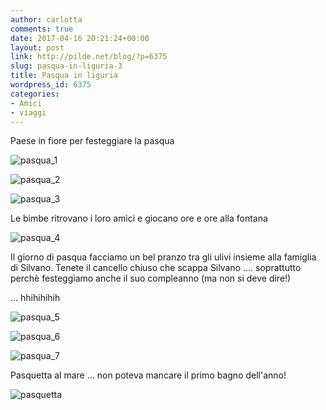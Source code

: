 ```yaml
---
author: carlotta
comments: true
date: 2017-04-16 20:21:24+00:00
layout: post
link: http://pilde.net/blog/?p=6375
slug: pasqua-in-liguria-3
title: Pasqua in liguria
wordpress_id: 6375
categories:
- Amici
- viaggi
---
```


Paese in fiore per festeggiare la pasqua

![pasqua_1](http://pilde.net/blog/wp-content/uploads/2017/05/pasqua_1.jpg)


 ![pasqua_2](http://pilde.net/blog/wp-content/uploads/2017/05/pasqua_2.jpg)


 ![pasqua_3](http://pilde.net/blog/wp-content/uploads/2017/05/pasqua_3.jpg)


Le bimbe ritrovano i loro amici e giocano ore e ore alla fontana

![pasqua_4](http://pilde.net/blog/wp-content/uploads/2017/05/pasqua_4.jpg)


Il giorno di pasqua facciamo un bel pranzo tra gli ulivi insieme alla famiglia di Silvano. Tenete il cancello chiuso che scappa Silvano .... soprattutto perchè festeggiamo anche il suo compleanno (ma non si deve dire!)


 ... hhihihihih

![pasqua_5](http://pilde.net/blog/wp-content/uploads/2017/05/pasqua_5.jpg)


 ![pasqua_6](http://pilde.net/blog/wp-content/uploads/2017/05/pasqua_6.jpg)


 ![pasqua_7](http://pilde.net/blog/wp-content/uploads/2017/05/pasqua_7.jpg)


Pasquetta al mare ... non poteva mancare il primo bagno dell'anno!

![pasquetta](http://pilde.net/blog/wp-content/uploads/2017/05/pasquetta.jpg)



